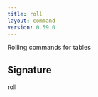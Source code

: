 ```yaml
---
title: roll
layout: command
version: 0.59.0
---
```


Rolling commands for tables

## Signature

roll 

